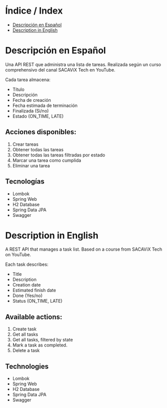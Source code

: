 # Índice / Index
- [Descripción en Español](#descripción-en-español)
- [Description in English](#description-in-english)

# Descripción en Español
Una API REST que administra una lista de tareas. Realizada según un curso comprehensivo del canal SACAViX Tech en YouTube.

Cada tarea almacena:
- Título
- Descripción
- Fecha de creación
- Fecha estimada de terminación
- Finalizada (Si/no)
- Estado (ON_TIME, LATE)

## Acciones disponibles:
1. Crear tareas
2. Obtener todas las tareas
3. Obtener todas las tareas filtradas por estado
4. Marcar una tarea como cumplida
5. Eliminar una tarea

## Tecnologías
- Lombok
- Spring Web
- H2 Database
- Spring Data JPA
- Swagger

# Description in English
A REST API that manages a task list. Based on a course from SACAViX Tech on YouTube.

Each task describes:
- Title
- Description
- Creation date
- Estimated finish date
- Done (Yes/no)
- Status (ON_TIME, LATE)

## Available actions:
1. Create task
2. Get all tasks
3. Get all tasks, filtered by state
4. Mark a task as completed.
5. Delete a task

## Technologies
- Lombok
- Spring Web
- H2 Database
- Spring Data JPA
- Swagger